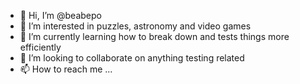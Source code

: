 - 👋 Hi, I’m @beabepo
- 👀 I’m interested in puzzles, astronomy and video games 
- 🌱 I’m currently learning how to break down and tests things more efficiently
- 💞️ I’m looking to collaborate on anything testing related
- 📫 How to reach me ...

<!---
beabepo/BeataBedn is a ✨ special ✨ repository because its `README.md` (this file) appears on your GitHub profile.
You can click the Preview link to take a look at your changes.
--->
